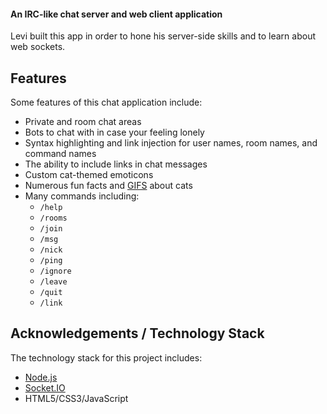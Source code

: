 #### An IRC-like chat server and web client application

Levi built this app in order to hone his server-side skills and to learn about web sockets.

## Features

Some features of this chat application include:

- Private and room chat areas
- Bots to chat with in case your feeling lonely
- Syntax highlighting and link injection for user names, room names, and command names
- The ability to include links in chat messages
- Custom cat-themed emoticons
- Numerous fun facts and [GIFS][cat-gif-url] about cats
- Many commands including:
    - `/help`
    - `/rooms`
    - `/join`
    - `/msg`
    - `/nick`
    - `/ping`
    - `/ignore`
    - `/leave`
    - `/quit`
    - `/link`

## Acknowledgements / Technology Stack

The technology stack for this project includes:

- [Node.js][node-url]
- [Socket.IO][socket-io-url]
- HTML5/CSS3/JavaScript


[main-url]: http://levi.codes/fat-cat-chat
[cat-gif-url]: http://25.media.tumblr.com/0798843644c862737ce1258821b5938a/tumblr_mnba38vUWI1qzcv7no1_400.gif
[node-url]: http://nodejs.org/
[socket-io-url]: http://socket.io/